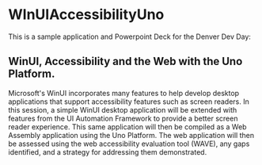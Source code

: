 # WInUIAccessibilityUno

This is a sample application and Powerpoint Deck for the Denver Dev Day:

## WinUI, Accessibility and the Web with the Uno Platform.
Microsoft's WinUI incorporates many features to help develop desktop applications that support accessibility features such as screen readers. In this session, a simple WinUI desktop application will be extended with features from the UI Automation Framework to provide a better screen reader experience. This same application will then be compiled as a Web Assembly application using the Uno Platform. The web application will then be assessed using the web accessibility evaluation tool (WAVE), any gaps identified, and a strategy for addressing them demonstrated.
